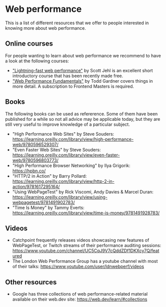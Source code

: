# Web performance

This is a list of different resources that we offer to people interested in knowing more about web performance.

## Online courses

For people wanting to learn about web performance we recommend to have a look at the following courses:

* ["Lightning-fast web performance"](https://scottjehl.com/lfwp/) by Scott Jehl is an excellent short introductory course that has been recently made free.
* ["Web Performance Fundamentals"](https://frontendmasters.com/courses/web-perf/) by Todd Gardner covers things in more detail. A subscription to Frontend Masters is required.

## Books

The following books can be used as refererence. Some of them have been published for a while so not all advice may be applicable today, but they are still very useful to improve knowledge of a particular subject.

* "High Performance Web Sites" by Steve Souders: https://learning.oreilly.com/library/view/high-performance-web/9780596529307/
* "Even Faster Web Sites" by Steve Souders: https://learning.oreilly.com/library/view/even-faster-web/9780596803773/
* "High Performance Browser Networking" by Ilya Grigorik: https://hpbn.co/
* "HTTP/2 in Action" by Barry Pollard: https://learning.oreilly.com/library/view/http-2-in-action/9781617295164/
* "Using WebPageTest" by Rick Viscomi, Andy Davies & Marcel Duran: https://learning.oreilly.com/library/view/using-webpagetest/9781491902783/
* "Time Is Money" by Tammy Everts: https://learning.oreilly.com/library/view/time-is-money/9781491928783/

## Videos

* Catchpoint frequently releases videos showcasing new features of WebPageTest, or Twitch streams of their performance auditing sessions:
https://www.youtube.com/channel/UC5CqJ9V7cQddZDf1DKXcy7Q/featured
* The London Web Performance Group has a youtube channel with most of their talks: https://www.youtube.com/user/ldnwebperf/videos

## Other resources

* Google has three collections of web performance-related material available on their web.dev site: https://web.dev/learn/#collections
